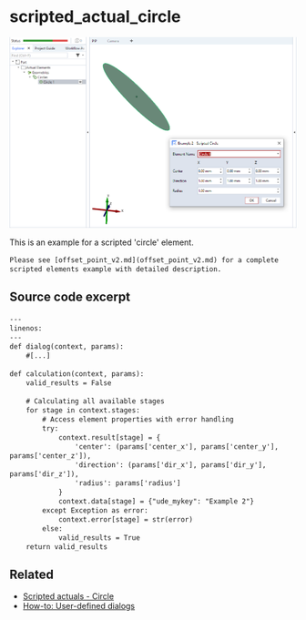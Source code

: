 # scripted_actual_circle

![Scripted circle element example](scripted_actual_circle.png)

This is an example for a scripted 'circle' element.

```{note}
Please see [offset_point_v2.md](offset_point_v2.md) for a complete scripted elements example with detailed description.
```


## Source code excerpt

```{code-block} python
---
linenos:
---
def dialog(context, params):
    #[...]

def calculation(context, params):
    valid_results = False

    # Calculating all available stages
    for stage in context.stages:
        # Access element properties with error handling
        try:
            context.result[stage] = {
                'center': (params['center_x'], params['center_y'], params['center_z']),
                'direction': (params['dir_x'], params['dir_y'], params['dir_z']),
                'radius': params['radius']
            }
            context.data[stage] = {"ude_mykey": "Example 2"}
        except Exception as error:
            context.error[stage] = str(error)
        else:
            valid_results = True
    return valid_results
```

## Related

* [Scripted actuals - Circle](../../python_api/scripted_elements_api.md#circle)
* [How-to: User-defined dialogs](../../howtos/python_api_introduction/user_defined_dialogs.md)
